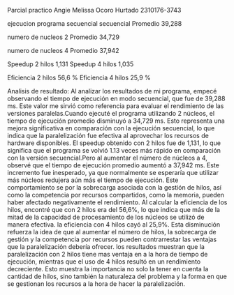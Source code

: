 Parcial practico Angie Melissa Ocoro Hurtado 2310176-3743

ejecucion programa secuencial  secuencial Promedio	39,288

numero de nucleos 2 Promedio	34,729

numero de nucleos 4 Promedio	37,942

Speedup 2 hilos 1,131
Speedup 4 hilos 1,035

Eficiencia 2 hilos 56,6 % 
Eficiencia 4 hilos 25,9 %

Analisis de resultado:
Al analizar los resultados de mi programa, empecé observando el tiempo de ejecución en modo secuencial, que fue de 39,288 ms. Este valor me sirvió como
referencia para evaluar el rendimiento de las versiones paralelas.Cuando ejecuté el programa utilizando 2 núcleos, el tiempo de ejecución promedio disminuyó a
 34,729 ms. Esto representa una mejora significativa en comparación con la ejecución secuencial, lo que indica que la paralelización fue efectiva al aprovechar 
los recursos de hardware disponibles. El speedup obtenido con 2 hilos fue de 1,131, lo que significa que el programa se volvió 1.13 veces más rápido 
en comparación con la versión secuencial.Pero al aumentar el número de núcleos a 4, observé que el tiempo de ejecución promedio aumentó a 37,942 ms. Este incremento fue inesperado, 
ya que normalmente se esperaría que utilizar más núcleos redujera aún más el tiempo de ejecución. Este comportamiento se por la sobrecarga asociada 
con la gestión de hilos, así como la competencia por recursos compartidos, como la memoria, pueden haber afectado negativamente el rendimiento.
Al calcular la eficiencia de los hilos, encontré que con 2 hilos era del 56,6%, lo que indica que más de la mitad de la capacidad de procesamiento de
los núcleos se utilizó de manera efectiva. la eficiencia con 4 hilos cayó al 25,9%. Esta disminución refuerza la idea de que al aumentar
el número de hilos, la sobrecarga de gestión y la competencia por recursos pueden contrarrestar las ventajas que la paralelización debería ofrecer.
los resultados muestran que la paralelización con 2 hilos tiene mas ventaja en a la hora de tiempo de ejecución, mientras que el uso de 4 hilos 
resultó en un rendimiento decreciente. Esto muestra la importancia no solo la tener en cuenta la cantidad de hilos, sino también la naturaleza del problema
 y la forma en que se gestionan los recursos a la hora de hacer la paralelización.



